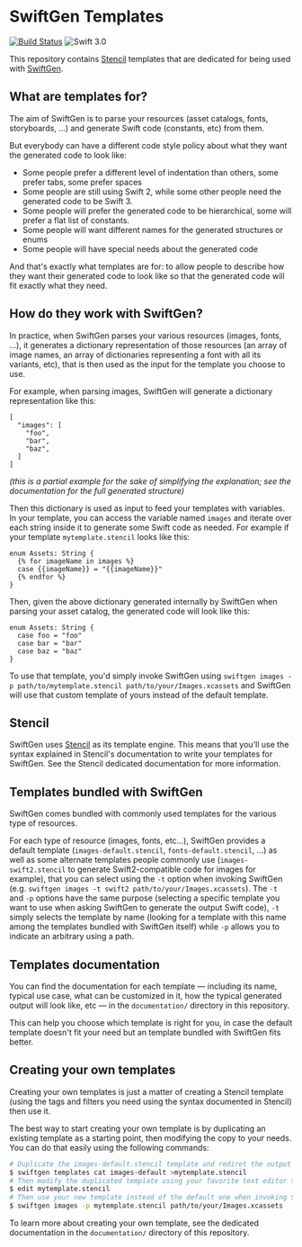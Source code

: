 # SwiftGen Templates

[![Build Status](https://travis-ci.org/SwiftGen/templates.svg?branch=master)](https://travis-ci.org/SwiftGen/templates)
![Swift 3.0](https://img.shields.io/badge/Swift-3.0-orange.svg)

This repository contains [Stencil](https://github.com/kylef/Stencil) templates that are dedicated for being used with [SwiftGen](https://github.com/SwiftGen/swiftgen).

## What are templates for?

The aim of SwiftGen is to parse your resources (asset catalogs, fonts, storyboards, …) and generate Swift code (constants, etc) from them.

But everybody can have a different code style policy about what they want the generated code to look like:

* Some people prefer a different level of indentation than others, some prefer tabs, some prefer spaces
* Some people are still using Swift 2, while some other people need the generated code to be Swift 3.
* Some people will prefer the generated code to be hierarchical, some will prefer a flat list of constants.
* Some people will want different names for the generated structures or enums
* Some people will have special needs about the generated code

And that's exactly what templates are for: to allow people to describe how they want their generated code to look like so that the generated code will fit exactly what they need.

## How do they work with SwiftGen?

In practice, when SwiftGen parses your various resources (images, fonts, …), it generates a dictionary representation of those resources (an array of image names, an array of dictionaries representing a font with all its variants, etc), that is then used as the input for the template you choose to use.

For example, when parsing images, SwiftGen will generate a dictionary representation like this:

```
[
  "images": [
    "foo",
    "bar",
    "baz",
  ]
]
```

_(this is a partial example for the sake of simplifying the explanation; see the documentation for the full generated structure)_

Then this dictionary is used as input to feed your templates with variables. In your template, you can access the variable named `images` and iterate over each string inside it to generate some Swift code as needed. For example if your template `mytemplate.stencil` looks like this:

```
enum Assets: String {
  {% for imageName in images %}
  case {{imageName}} = "{{imageName}}"
  {% endfor %}
}
```

Then, given the above dictionary generated internally by SwiftGen when parsing your asset catalog, the generated code will look like this:

```
enum Assets: String {
  case foo = "foo"
  case bar = "bar"
  case baz = "baz"
}
```

To use that template, you'd simply invoke SwiftGen using `swiftgen images -p path/to/mytemplate.stencil path/to/your/Images.xcassets` and SwiftGen will use that custom template of yours instead of the default template.

## Stencil

SwiftGen uses [Stencil](https://github.com/kylef/Stencil) as its template engine.
This means that you'll use the syntax explained in Stencil's documentation to write your templates for SwiftGen.
See the Stencil dedicated documentation for more information.

## Templates bundled with SwiftGen

SwiftGen comes bundled with commonly used templates for the various type of resources.

For each type of resource (images, fonts, etc…), SwiftGen provides a default template (`images-default.stencil`, `fonts-default.stencil`, …) as well as some alternate templates people commonly use (`images-swift2.stencil` to generate Swift2-compatible code for images for example), that you can select using the `-t` option when invoking SwiftGen (e.g. `swiftgen images -t swift2 path/to/your/Images.xcassets`). The `-t` and `-p` options have the same purpose (selecting a specific template you want to use when asking SwiftGen to generate the output Swift code), `-t` simply selects the template by name (looking for a template with this name among the templates bundled with SwiftGen itself) while `-p` allows you to indicate an arbitrary using a path.

## Templates documentation

You can find the documentation for each template — including its name, typical use case, what can be customized in it, how the typical generated output will look like, etc — in the `documentation/` directory in this repository.

This can help you choose which template is right for you, in case the default template doesn't fit your need but an template bundled with SwiftGen fits better.

## Creating your own templates

Creating your own templates is just a matter of creating a Stencil template (using the tags and filters you need using the syntax documented in Stencil) then use it.

The best way to start creating your own template is by duplicating an existing template as a starting point, then modifying the copy to your needs. You can do that easily using the following commands:

```sh
# Duplicate the images-default.stencil template and rediret the output to a new mytemplate.stencil file
$ swiftgen templates cat images-default >mytemplate.stencil
# Then modify the duplicated template using your favorite text editor to tweat it to your needs
$ edit mytemplate.stencil
# Then use your new template instead of the default one when invoking SwiftGen
$ swiftgen images -p mytemplate.stencil path/to/your/Images.xcassets
```

To learn more about creating your own template, see the dedicated documentation in the `documentation/` directory of this repository.
